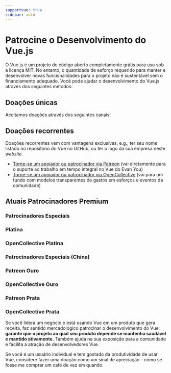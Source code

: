 ```yaml
---
supportvue: true
sidebar: auto
---
```


# Patrocine o Desenvolvimento do Vue.js

O Vue.js é um projeto de código aberto completamente grátis para uso sob a licença MIT.
No entanto, o quantidade de esforço requerido para manter e desenvolver novas funcionalidades para o projeto não é sustentável sem o financiamento adequado. Você pode ajudar o desenvolvimento do Vue.js através dos seguintes métodos:

## Doações únicas

Aceitamos doações através dos seguintes canais:

<support-Coins />

## Doações recorrentes

Doações recorrentes vem com vantagens exclusívas, e.g., ter seu nome listado no repositório do Vue no GitHub, ou ter o logo da sua empresa neste _website_.

- [Torne-se um apoiador ou patrocinador via Patreon](https://www.patreon.com/evanyou) (vai diretamente para o suporte ao trabalho em tempo integral no Vue do Evan You)
- [Torne-se um apoiador ou patrocinador via OpenCollective](https://opencollective.com/vuejs) (vai para um fundo com modelos transparentes de gastos em esforços e eventos da comunidade)

## Atuais Patrocinadores Premium

### Patrocinadores Especiais

<support-SponsorGroup group="special_sponsors" class="platinum" />

### Platina

<support-SponsorGroup group="platinum_sponsors" class="platinum" />

### OpenCollective Platina

<support-OpenCollectiveGroup group="platinum" />

### Patrocinadores Especiais (China)

<support-SponsorGroup group="platinum_sponsors_china" class="platinum" />

### Patreon Ouro

<support-SponsorGroup group="gold_sponsors" class="patreon-sponsors sponsor-section" />

### OpenCollective Ouro

<support-OpenCollectiveGroup group="gold" />

### Patreon Prata

<support-SponsorGroup group="silver_sponsors" class="patreon-sponsors sponsor-section" />

### OpenCollective Prata

<support-OpenCollectiveGroup group="silver" />

Se você lidera um negócio e está usando Vue em um produto que gera receita, faz sentido mercadológico patrocinar o desenvolvimento do Vue: **garante que o projeto ao qual seu produto depende se mantenha saudável e mantido ativamente.** Também ajuda na sua exposição para a comunidade e facilita a atração de desenvolvedores Vue.

Se você é um usuário individual e tem gostado da produtividade de usar Vue, considere fazer uma doação como um sinal de apreciação - como se fosse me comprar um café de vez em quando.
